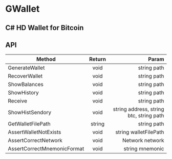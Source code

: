 # GWallet

## C# HD Wallet for Bitcoin 

## API


| Method | Return | Param |		
| - | :-: | -: |
| GenerateWallet | void | string path |
| RecoverWallet | void | string path |
| ShowBalances | void | string path |
| ShowHistory | void | string path |
| Receive | void | string path |
| ShowHistSendory | void | string address, string btc, string path |
| GetWalletFilePath | string | string path |
| AssertWalletNotExists | void | string walletFilePath |
| AssertCorrectNetwork | void | Network network |
| AssertCorrectMnemonicFormat | void | string mnemonic |
